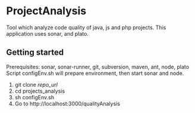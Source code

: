 ProjectAnalysis
================

Tool which analyze code quality of java, js and php projects.
This application uses sonar, and plato.

Getting started
--------

Prerequisites: sonar, sonar-runner, git, subversion, maven, ant, node, plato
Script configEnv.sh will prepare environment, then start sonar and node.

1.  git clone _repo_url_
2.  cd projects_analysis
3.  sh configEnv.sh
4.  Go to http://localhost:3000/qualityAnalysis
